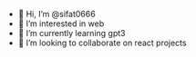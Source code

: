 - 👋 Hi, I’m @sifat0666
- 👀 I’m interested in web
- 🌱 I’m currently learning gpt3
- 💞️ I’m looking to collaborate on react projects

<!---
sifat0666/sifat0666 is a ✨ special ✨ repository because its `README.md` (this file) appears on your GitHub profile.
You can click the Preview link to take a look at your changes.
--->
